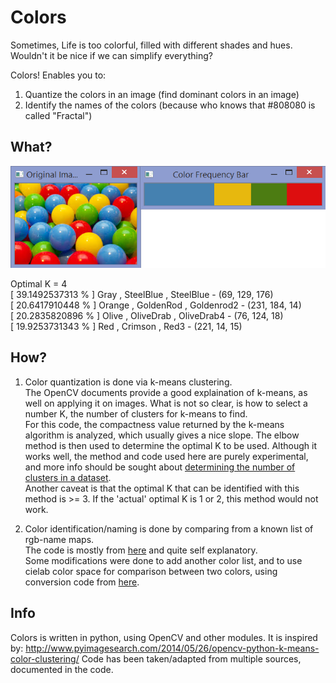 # Colors

Sometimes, Life is too colorful, filled with different shades and hues. <br>
Wouldn't it be nice if we can simplify everything?

Colors! Enables you to: <br>

1. Quantize the colors in an image (find dominant colors in an image)<br>
2. Identify the names of the colors (because who knows that #808080 is called "Fractal")<br>

## What?

![alt tag](./documentation/images/balls.png)

Optimal K = 4 <br>
[ 39.1492537313 % ] Gray , SteelBlue , SteelBlue - (69, 129, 176) <br>
[ 20.6417910448 % ] Orange , GoldenRod , Goldenrod2 - (231, 184, 14) <br>
[ 20.2835820896 % ] Olive , OliveDrab , OliveDrab4 - (76, 124, 18) <br>
[ 19.9253731343 % ] Red , Crimson , Red3 - (221, 14, 15) <br>

## How?

1. Color quantization is done via k-means clustering.<br>
   The OpenCV documents provide a good explaination of k-means, as well on applying it on images.
   What is not so clear, is how to select a number K, the number of clusters for k-means to find.<br>
   For this code, the compactness value returned by the k-means algorithm is analyzed, which usually gives a nice slope.
   The elbow method is then used to determine the optimal K to be used.
   Although it works well, the method and code used here are purely experimental,
   and more info should be sought about [determining the number of clusters in a dataset](http://en.wikipedia.org/wiki/Determining_the_number_of_clusters_in_a_data_set).<br>
   Another caveat is that the optimal K that can be identified with this method is >= 3. If the 'actual' optimal K is 1 or 2, this method would not work.

2. Color identification/naming is done by comparing from a known list of rgb-name maps.<br>
   The code is mostly from [here](https://gist.github.com/jdiscar/9144764) and quite self explanatory.<br>
   Some modifications were done to add another color list, and to use cielab color space for comparison between two colors,
   using conversion code from [here](http://www.cse.unr.edu/~quiroz/index.php?option=code).

## Info

Colors is written in python, using OpenCV and other modules.
It is inspired by: http://www.pyimagesearch.com/2014/05/26/opencv-python-k-means-color-clustering/
Code has been taken/adapted from multiple sources, documented in the code.
